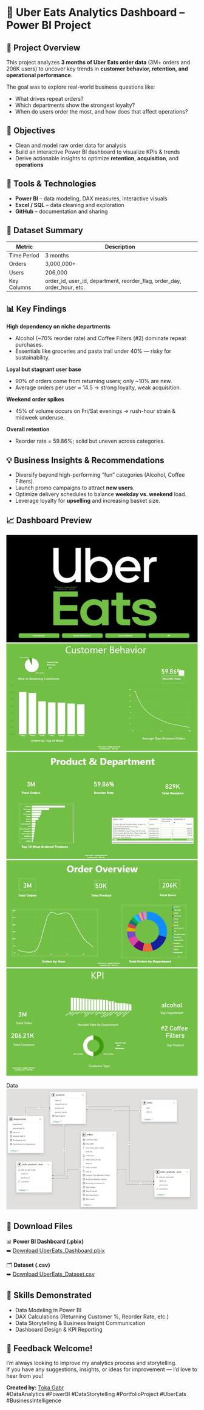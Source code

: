 # 🍔 Uber Eats Analytics Dashboard – Power BI Project

## 📘 Project Overview
This project analyzes **3 months of Uber Eats order data** (3M+ orders and 206K users) to uncover key trends in **customer behavior, retention, and operational performance**.

The goal was to explore real-world business questions like:
- What drives repeat orders?
- Which departments show the strongest loyalty?
- When do users order the most, and how does that affect operations?

## 🎯 Objectives
- Clean and model raw order data for analysis  
- Build an interactive Power BI dashboard to visualize KPIs & trends  
- Derive actionable insights to optimize **retention**, **acquisition**, and **operations**

## 🧰 Tools & Technologies
- **Power BI** – data modeling, DAX measures, interactive visuals  
- **Excel / SQL** – data cleaning and exploration  
- **GitHub** – documentation and sharing  

## 🧩 Dataset Summary
| Metric | Description |
|--------|-------------|
| Time Period | 3 months |
| Orders | 3,000,000+ |
| Users | 206,000 |
| Key Columns | order_id, user_id, department, reorder_flag, order_day, order_hour, etc. |

## 📊 Key Findings
**High dependency on niche departments**  
- Alcohol (~70% reorder rate) and Coffee Filters (#2) dominate repeat purchases.  
- Essentials like groceries and pasta trail under 40% — risky for sustainability.

**Loyal but stagnant user base**  
- 90% of orders come from returning users; only ~10% are new.  
- Average orders per user ≈ 14.5 → strong loyalty, weak acquisition.

**Weekend order spikes**  
- 45% of volume occurs on Fri/Sat evenings → rush-hour strain & midweek underuse.

**Overall retention**  
- Reorder rate = 59.86%; solid but uneven across categories.

## 💡 Business Insights & Recommendations
- Diversify beyond high-performing “fun” categories (Alcohol, Coffee Filters).  
- Launch promo campaigns to attract **new users**.  
- Optimize delivery schedules to balance **weekday vs. weekend** load.  
- Leverage loyalty for **upselling** and increasing basket size.

## 📈 Dashboard Preview
![Dashboard Preview](UberEats.jpg)
![Dashboard Preview](C&B.jpg)
![Dashboard Preview](P&D.jpg)
![Dashboard Preview](O&O.jpg)
![Dashboard Preview](KPI.jpg)

Data 
![Dashboard Preview](Data.jpg)
## 🔗 Download Files
📊 **Power BI Dashboard (.pbix)**  
➡️ [Download UberEats_Dashboard.pbix](https://www.dropbox.com/scl/fi/e6oluw3fz3qslk6odg7hi/Ubereats.pbix?rlkey=r8kdunz18ukhvqqqvrpjdzckh&st=scwlk0rc&dl=0)  

🗂️ **Dataset (.csv)**  
➡️ [Download UberEats_Dataset.csv](https://www.dropbox.com/scl/fi/6ihmhfz1cyeszmqlz8bzq/Ubereats.pbix?rlkey=lweuy1fotzif83a8ag3cf93c4&st=mbp7g3r7&dl=0)  

## 🧠 Skills Demonstrated
- Data Modeling in Power BI  
- DAX Calculations (Returning Customer %, Reorder Rate, etc.)  
- Data Storytelling & Business Insight Communication  
- Dashboard Design & KPI Reporting  

## 💬 Feedback Welcome!
I’m always looking to improve my analytics process and storytelling.  
If you have any suggestions, insights, or ideas for improvement — I’d love to hear from you!

 **Created by:** [Toka Gabr](https://github.com/tokagabr)  
#DataAnalytics #PowerBI #DataStorytelling #PortfolioProject #UberEats #BusinessIntelligence
